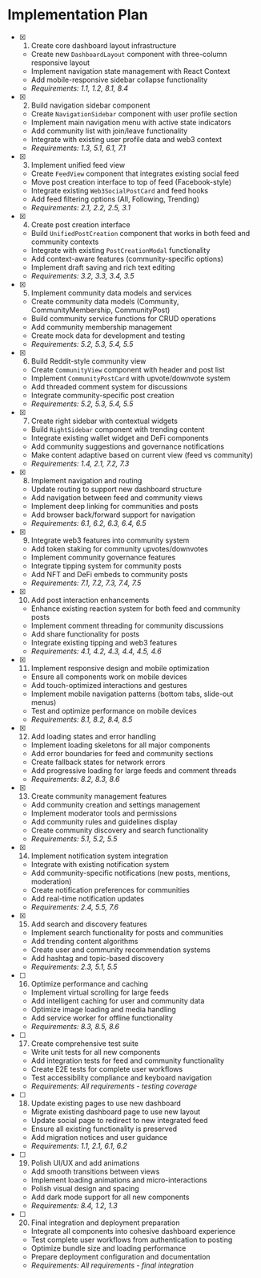 # Implementation Plan

- [x] 1. Create core dashboard layout infrastructure
  - Create new `DashboardLayout` component with three-column responsive layout
  - Implement navigation state management with React Context
  - Add mobile-responsive sidebar collapse functionality
  - _Requirements: 1.1, 1.2, 8.1, 8.4_

- [x] 2. Build navigation sidebar component
  - Create `NavigationSidebar` component with user profile section
  - Implement main navigation menu with active state indicators
  - Add community list with join/leave functionality
  - Integrate with existing user profile data and web3 context
  - _Requirements: 1.3, 5.1, 6.1, 7.1_

- [x] 3. Implement unified feed view
  - Create `FeedView` component that integrates existing social feed
  - Move post creation interface to top of feed (Facebook-style)
  - Integrate existing `Web3SocialPostCard` and feed hooks
  - Add feed filtering options (All, Following, Trending)
  - _Requirements: 2.1, 2.2, 2.5, 3.1_

- [x] 4. Create post creation interface
  - Build `UnifiedPostCreation` component that works in both feed and community contexts
  - Integrate with existing `PostCreationModal` functionality
  - Add context-aware features (community-specific options)
  - Implement draft saving and rich text editing
  - _Requirements: 3.2, 3.3, 3.4, 3.5_

- [x] 5. Implement community data models and services
  - Create community data models (Community, CommunityMembership, CommunityPost)
  - Build community service functions for CRUD operations
  - Add community membership management
  - Create mock data for development and testing
  - _Requirements: 5.2, 5.3, 5.4, 5.5_

- [x] 6. Build Reddit-style community view
  - Create `CommunityView` component with header and post list
  - Implement `CommunityPostCard` with upvote/downvote system
  - Add threaded comment system for discussions
  - Integrate community-specific post creation
  - _Requirements: 5.2, 5.3, 5.4, 5.5_

- [x] 7. Create right sidebar with contextual widgets
  - Build `RightSidebar` component with trending content
  - Integrate existing wallet widget and DeFi components
  - Add community suggestions and governance notifications
  - Make content adaptive based on current view (feed vs community)
  - _Requirements: 1.4, 2.1, 7.2, 7.3_

- [x] 8. Implement navigation and routing
  - Update routing to support new dashboard structure
  - Add navigation between feed and community views
  - Implement deep linking for communities and posts
  - Add browser back/forward support for navigation
  - _Requirements: 6.1, 6.2, 6.3, 6.4, 6.5_

- [x] 9. Integrate web3 features into community system
  - Add token staking for community upvotes/downvotes
  - Implement community governance features
  - Integrate tipping system for community posts
  - Add NFT and DeFi embeds to community posts
  - _Requirements: 7.1, 7.2, 7.3, 7.4, 7.5_

- [x] 10. Add post interaction enhancements
  - Enhance existing reaction system for both feed and community posts
  - Implement comment threading for community discussions
  - Add share functionality for posts
  - Integrate existing tipping and web3 features
  - _Requirements: 4.1, 4.2, 4.3, 4.4, 4.5, 4.6_

- [x] 11. Implement responsive design and mobile optimization
  - Ensure all components work on mobile devices
  - Add touch-optimized interactions and gestures
  - Implement mobile navigation patterns (bottom tabs, slide-out menus)
  - Test and optimize performance on mobile devices
  - _Requirements: 8.1, 8.2, 8.4, 8.5_

- [x] 12. Add loading states and error handling
  - Implement loading skeletons for all major components
  - Add error boundaries for feed and community sections
  - Create fallback states for network errors
  - Add progressive loading for large feeds and comment threads
  - _Requirements: 8.2, 8.3, 8.6_

- [x] 13. Create community management features
  - Add community creation and settings management
  - Implement moderator tools and permissions
  - Add community rules and guidelines display
  - Create community discovery and search functionality
  - _Requirements: 5.1, 5.2, 5.5_

- [x] 14. Implement notification system integration
  - Integrate with existing notification system
  - Add community-specific notifications (new posts, mentions, moderation)
  - Create notification preferences for communities
  - Add real-time notification updates
  - _Requirements: 2.4, 5.5, 7.6_

- [x] 15. Add search and discovery features
  - Implement search functionality for posts and communities
  - Add trending content algorithms
  - Create user and community recommendation systems
  - Add hashtag and topic-based discovery
  - _Requirements: 2.3, 5.1, 5.5_

- [ ] 16. Optimize performance and caching
  - Implement virtual scrolling for large feeds
  - Add intelligent caching for user and community data
  - Optimize image loading and media handling
  - Add service worker for offline functionality
  - _Requirements: 8.3, 8.5, 8.6_

- [ ] 17. Create comprehensive test suite
  - Write unit tests for all new components
  - Add integration tests for feed and community functionality
  - Create E2E tests for complete user workflows
  - Test accessibility compliance and keyboard navigation
  - _Requirements: All requirements - testing coverage_

- [ ] 18. Update existing pages to use new dashboard
  - Migrate existing dashboard page to use new layout
  - Update social page to redirect to new integrated feed
  - Ensure all existing functionality is preserved
  - Add migration notices and user guidance
  - _Requirements: 1.1, 2.1, 6.1, 6.2_

- [ ] 19. Polish UI/UX and add animations
  - Add smooth transitions between views
  - Implement loading animations and micro-interactions
  - Polish visual design and spacing
  - Add dark mode support for all new components
  - _Requirements: 8.4, 1.2, 1.3_

- [ ] 20. Final integration and deployment preparation
  - Integrate all components into cohesive dashboard experience
  - Test complete user workflows from authentication to posting
  - Optimize bundle size and loading performance
  - Prepare deployment configuration and documentation
  - _Requirements: All requirements - final integration_